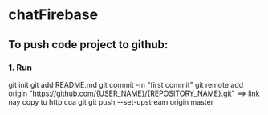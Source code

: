 # chatFirebase
## To push code project to github:
### 1. Run
git init
git add README.md
git commit -m "first commit"
git remote add origin "https://github.com/{USER_NAME}/{REPOSITORY_NAME}.git" ==> link nay copy tu http cua git
git push --set-upstream origin master
